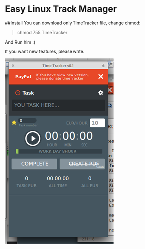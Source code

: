 # Easy Linux Track Manager

##Install 
You can download only TimeTracker file,
change chmod:
> chmod 755 TimeTracker

And Run him :)

If you want new features, please write.


![Track-Manager](https://raw.githubusercontent.com/renat2985/Time-Tracker/master/screen.png)


